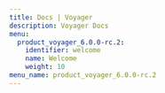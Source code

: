 ```yaml
---
title: Docs | Voyager
description: Voyager Docs
menu:
  product_voyager_6.0.0-rc.2:
    identifier: welcome
    name: Welcome
    weight: 10
menu_name: product_voyager_6.0.0-rc.2
---
```

